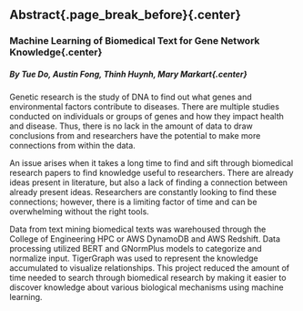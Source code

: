 ## Abstract{.page_break_before}{.center}

### Machine Learning of Biomedical Text for Gene Network Knowledge{.center}



##### By Tue Do, Austin Fong, Thinh Huynh, Mary Markart{.center}


Genetic research is the study of DNA to find out what genes and environmental factors contribute to diseases. There are multiple studies conducted on individuals or groups of genes and how they impact health and disease. Thus, there is no lack in the amount of data to draw conclusions from and researchers have the potential to make more connections from within the data.

An issue arises when it takes a long time to find and sift through biomedical research papers to find knowledge useful to researchers. There are already ideas present in literature, but also a lack of finding a connection between already present ideas. Researchers are constantly looking to find these connections; however, there is a limiting factor of time and can be overwhelming without the right tools.


Data from text mining biomedical texts was warehoused through the College of Engineering HPC or AWS DynamoDB and AWS Redshift. Data processing utilized BERT and GNormPlus models to categorize and normalize input. TigerGraph was used to represent the knowledge accumulated to visualize relationships. This project reduced the amount of time needed to search through biomedical research by making it easier to discover knowledge about various biological mechanisms using machine learning.


